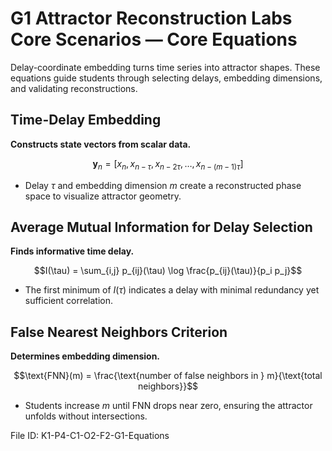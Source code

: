 # G1 Attractor Reconstruction Labs Core Scenarios — Core Equations

Delay-coordinate embedding turns time series into attractor shapes. These equations guide students through selecting delays, embedding dimensions, and validating reconstructions.

## Time-Delay Embedding
**Constructs state vectors from scalar data.**

$$\mathbf{y}_n = [x_n, x_{n-\tau}, x_{n-2\tau}, \ldots, x_{n-(m-1)\tau}]$$

- Delay $\tau$ and embedding dimension $m$ create a reconstructed phase space to visualize attractor geometry.

## Average Mutual Information for Delay Selection
**Finds informative time delay.**

$$I(\tau) = \sum_{i,j} p_{ij}(\tau) \log \frac{p_{ij}(\tau)}{p_i p_j}$$

- The first minimum of $I(\tau)$ indicates a delay with minimal redundancy yet sufficient correlation.

## False Nearest Neighbors Criterion
**Determines embedding dimension.**

$$\text{FNN}(m) = \frac{\text{number of false neighbors in } m}{\text{total neighbors}}$$

- Students increase $m$ until FNN drops near zero, ensuring the attractor unfolds without intersections.

File ID: K1-P4-C1-O2-F2-G1-Equations
